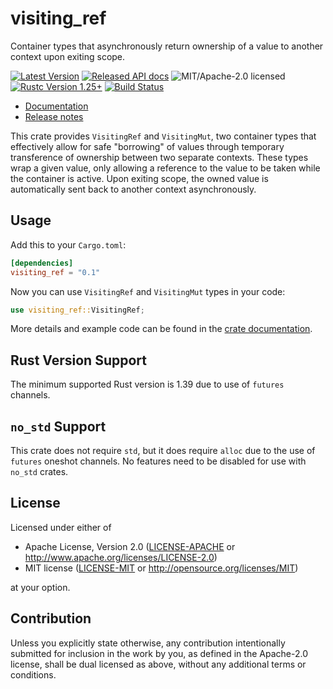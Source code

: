visiting_ref
============

Container types that asynchronously return ownership of a value to another context upon exiting
scope.

[![Latest Version](https://img.shields.io/crates/v/visiting_ref.svg)](https://crates.io/crates/visiting_ref)
[![Released API docs](https://docs.rs/visiting_ref/badge.svg)](https://docs.rs/visiting_ref)
![MIT/Apache-2.0 licensed](https://img.shields.io/crates/l/visiting_ref.svg)
[![Rustc Version 1.25+](https://img.shields.io/badge/rustc-1.39+-lightgray.svg)](https://blog.rust-lang.org/2019/11/07/Rust-1.39.0.html)
[![Build Status](https://travis-ci.org/okready/visiting_ref.svg?branch=master)](https://travis-ci.org/okready/visiting_ref)

- [Documentation](https://docs.rs/visiting_ref)
- [Release notes](https://github.com/okready/visiting_ref/releases)

This crate provides `VisitingRef` and `VisitingMut`, two container types that effectively
allow for safe "borrowing" of values through temporary transference of ownership between two
separate contexts. These types wrap a given value, only allowing a reference to the value to be
taken while the container is active. Upon exiting scope, the owned value is automatically sent
back to another context asynchronously.

## Usage

Add this to your `Cargo.toml`:

```toml
[dependencies]
visiting_ref = "0.1"
```

Now you can use `VisitingRef` and `VisitingMut` types in your code:

```rust
use visiting_ref::VisitingRef;
```

More details and example code can be found in the [crate
documentation](https://docs.rs/visiting_ref).

## Rust Version Support

The minimum supported Rust version is 1.39 due to use of `futures` channels.

## `no_std` Support

This crate does not require `std`, but it does require `alloc` due to the use of `futures` oneshot
channels. No features need to be disabled for use with `no_std` crates.

## License

Licensed under either of

 * Apache License, Version 2.0
   ([LICENSE-APACHE](LICENSE-APACHE) or http://www.apache.org/licenses/LICENSE-2.0)
 * MIT license
   ([LICENSE-MIT](LICENSE-MIT) or http://opensource.org/licenses/MIT)

at your option.

## Contribution

Unless you explicitly state otherwise, any contribution intentionally submitted
for inclusion in the work by you, as defined in the Apache-2.0 license, shall be
dual licensed as above, without any additional terms or conditions.
